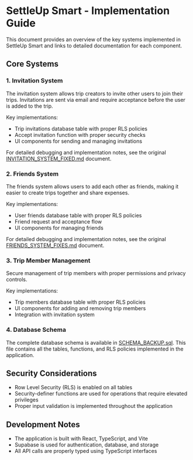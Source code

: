 # SettleUp Smart - Implementation Guide

This document provides an overview of the key systems implemented in SettleUp Smart and links to detailed documentation for each component.

## Core Systems

### 1. Invitation System

The invitation system allows trip creators to invite other users to join their trips. Invitations are sent via email and require acceptance before the user is added to the trip.

Key implementations:

- Trip invitations database table with proper RLS policies
- Accept invitation function with proper security checks
- UI components for sending and managing invitations

For detailed debugging and implementation notes, see the original [INVITATION_SYSTEM_FIXED.md](../../INVITATION_SYSTEM_FIXED.md) document.

### 2. Friends System

The friends system allows users to add each other as friends, making it easier to create trips together and share expenses.

Key implementations:

- User friends database table with proper RLS policies
- Friend request and acceptance flow
- UI components for managing friends

For detailed debugging and implementation notes, see the original [FRIENDS_SYSTEM_FIXES.md](../../FRIENDS_SYSTEM_FIXES.md) document.

### 3. Trip Member Management

Secure management of trip members with proper permissions and privacy controls.

Key implementations:

- Trip members database table with proper RLS policies
- UI components for adding and removing trip members
- Integration with invitation system

### 4. Database Schema

The complete database schema is available in [SCHEMA_BACKUP.sql](../sql-backups/SCHEMA_BACKUP.sql). This file contains all the tables, functions, and RLS policies implemented in the application.

## Security Considerations

- Row Level Security (RLS) is enabled on all tables
- Security-definer functions are used for operations that require elevated privileges
- Proper input validation is implemented throughout the application

## Development Notes

- The application is built with React, TypeScript, and Vite
- Supabase is used for authentication, database, and storage
- All API calls are properly typed using TypeScript interfaces
